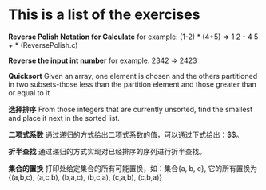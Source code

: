# This is a list of the exercises

**Reverse Polish Notation for Calculate**
for example: (1-2) * (4+5) => 1 2 - 4 5 + * (ReversePolish.c)

**Reverse the input int number**
for example: 2342 => 2423

**Quicksort**
Given an array, one element is chosen and the others partitioned in two subsets-those less than the partition element and those greater than or equal to it

**选择排序**
From those integers that are currently unsorted, find the smallest and place it next in the sorted list.

**二项式系数**
通过递归的方式给出二项式系数的值，可以通过下式给出：$$。

**折半查找**
通过递归的方式实现对已经排序的序列进行折半查找。

**集合的置换**
打印处给定集合的所有可能置换，如：集合{a, b, c}, 它的所有置换为{(a,b,c), (a,c,b), (b,a,c), (b,c,a), (c,a,b), (c,b,a)}